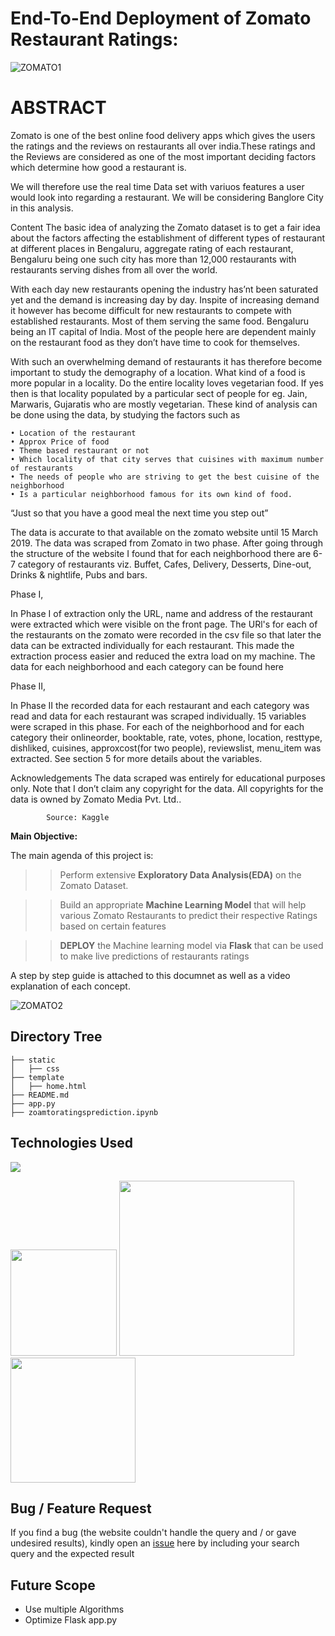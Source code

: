# **End-To-End Deployment of Zomato Restaurant Ratings:**




![ZOMATO1](https://user-images.githubusercontent.com/92631457/157185903-fc671274-77c7-498f-8f92-86a5590c8e23.png)

# **ABSTRACT**

Zomato is one of the best online food delivery apps which gives the users the ratings and the reviews on restaurants all over india.These ratings and the Reviews are considered as one of the most important deciding factors which determine how good a restaurant is. 

We will therefore use the real time Data set with variuos features a user would look into regarding a restaurant. We will be considering Banglore City in this analysis.

Content
The basic idea of analyzing the Zomato dataset is to get a fair idea about the factors affecting the establishment
of different types of restaurant at different places in Bengaluru, aggregate rating of each restaurant, Bengaluru
being one such city has more than 12,000 restaurants with restaurants serving dishes from all over the world.

With each day new restaurants opening the industry has’nt been saturated yet and the demand is increasing
day by day. Inspite of increasing demand it however has become difficult for new restaurants to compete with
established restaurants. Most of them serving the same food. Bengaluru being an IT capital of India. Most of the people here are dependent mainly on the restaurant food as they don’t have time to cook for themselves.

With such an overwhelming demand of restaurants it has therefore become important to study the demography
of a location. What kind of a food is more popular in a locality. Do the entire locality loves vegetarian food.
If yes then is that locality populated by a particular sect of people for eg. Jain, Marwaris, Gujaratis who are
mostly vegetarian. These kind of analysis can be done using the data, by studying the factors such as

    • Location of the restaurant
    • Approx Price of food
    • Theme based restaurant or not
    • Which locality of that city serves that cuisines with maximum number of restaurants
    • The needs of people who are striving to get the best cuisine of the neighborhood
    • Is a particular neighborhood famous for its own kind of food.

“Just so that you have a good meal the next time you step out”

The data is accurate to that available on the zomato website until 15 March 2019.
The data was scraped from Zomato in two phase. After going through the structure of the website I found that for each neighborhood there are 6-7 category of restaurants viz. Buffet, Cafes, Delivery, Desserts, Dine-out, Drinks & nightlife, Pubs and bars.

Phase I,

In Phase I of extraction only the URL, name and address of the restaurant were extracted which were visible on the front page. The URl's for each of the restaurants on the zomato were recorded in the csv file so that later the data can be extracted individually for each restaurant. This made the extraction process easier and reduced the extra load on my machine. The data for each neighborhood and each category can be found here

Phase II,

In Phase II the recorded data for each restaurant and each category was read and data for each restaurant was scraped individually. 15 variables were scraped in this phase. For each of the neighborhood and for each category their onlineorder, booktable, rate, votes, phone, location, resttype, dishliked, cuisines, approxcost(for two people), reviewslist, menu_item was extracted. See section 5 for more details about the variables.

Acknowledgements
The data scraped was entirely for educational purposes only. Note that I don’t claim any copyright for the data. All copyrights for the data is owned by Zomato Media Pvt. Ltd..

            Source: Kaggle
            
            
 **Main Objective:**

The main agenda of this project is:

>> Perform extensive **Exploratory Data Analysis(EDA)** on the Zomato Dataset.

>>Build an appropriate **Machine Learning Model** that will help various Zomato Restaurants to predict their respective Ratings based on certain features

>>**DEPLOY** the Machine learning model via **Flask** that can be used to make live predictions of restaurants ratings

A step by step guide is attached to this documnet as well as a video explanation of each concept.

![ZOMATO2](https://user-images.githubusercontent.com/92631457/157186235-e470b99e-366e-4e90-885d-553b6cfcd448.png)


## Directory Tree 
```
├── static 
│   ├── css
├── template
│   ├── home.html
├── README.md
├── app.py
├── zoamtoratingsprediction.ipynb
```

## Technologies Used

![](https://forthebadge.com/images/badges/made-with-python.svg)

[<img target="_blank" src="https://flask.palletsprojects.com/en/1.1.x/_images/flask-logo.png" width=170>](https://flask.palletsprojects.com/en/1.1.x/) [<img target="_blank" src="https://number1.co.za/wp-content/uploads/2017/10/gunicorn_logo-300x85.png" width=280>](https://gunicorn.org) [<img target="_blank" src="https://scikit-learn.org/stable/_static/scikit-learn-logo-small.png" width=200>](https://scikit-learn.org/stable/) 


## Bug / Feature Request

If you find a bug (the website couldn't handle the query and / or gave undesired results), kindly open an [issue](https://github.com/ktarun1681/Flight-Fare-Prediction/issues) here by including your search query and the expected result

## Future Scope

* Use multiple Algorithms
* Optimize Flask app.py
